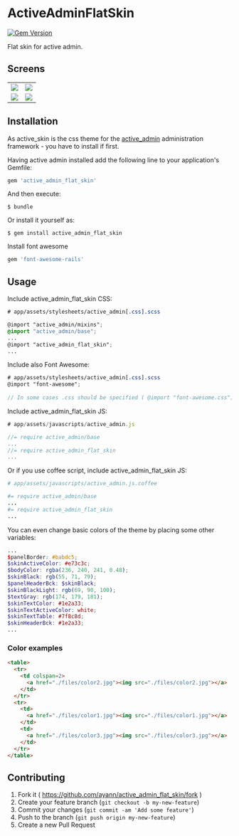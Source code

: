 # ActiveAdminFlatSkin
[![Gem Version](https://badge.fury.io/rb/active_admin_flat_skin.svg)](http://badge.fury.io/rb/active_admin_flat_skin)

Flat skin for active admin.

## Screens

<table>
  <tr>
    <td>
      <a href="./files/1.jpg"><img src="./files/1.jpg"></a>
    </td>
    <td>
      <a href="./files/2.jpg"><img src="./files/2.jpg"></a>
    </td>
  </tr>
  <tr>
    <td>
      <a href="./files/3.jpg"><img src="./files/3.jpg"></a>
    </td>
    <td>
      <a href="./files/4.jpg"><img src="./files/4.jpg"></a>
    </td>
  </tr>
</table>

## Installation

As active_skin is the css theme for the [active_admin](https://github.com/gregbell/active_admin) administration framework - you have to install if first.

Having active admin installed add the following line to your application's Gemfile:

```ruby
gem 'active_admin_flat_skin'
```

And then execute:

    $ bundle

Or install it yourself as:

    $ gem install active_admin_flat_skin

Install font awesome

```ruby
gem 'font-awesome-rails'
```

## Usage

Include active_admin_flat_skin CSS:

```scss
# app/assets/stylesheets/active_admin[.css].scss

@import "active_admin/mixins";
@import "active_admin/base";
...
@import "active_admin_flat_skin";
...
```

Include also Font Awesome:

```scss
# app/assets/stylesheets/active_admin[.css].scss
@import "font-awesome";
    
// In some cases .css should be specified ( @import "font-awesome.css"; )
```

Include active_admin_flat_skin JS:

```js
# app/assets/javascripts/active_admin.js

//= require active_admin/base
...
//= require active_admin_flat_skin
...
```

Or if you use coffee script, include active_admin_flat_skin JS:

```coffee
# app/assets/javascripts/active_admin.js.coffee

#= require active_admin/base
...
#= require active_admin_flat_skin
...
```

You can even change basic colors of the theme by placing some other variables:

```scss
...
$panelBorder: #babdc5;
$skinActiveColor: #e73c3c;
$bodyColor: rgba(236, 240, 241, 0.48);
$skinBlack: rgb(55, 71, 79);
$panelHeaderBck: $skinBlack;
$skinBlackLight: rgb(69, 90, 100);
$textGray: rgb(174, 179, 181);
$skinTextColor: #1e2a33;
$skinTextActiveColor: white;
$skinTextTable: #7f8c8d;
$skinHeaderBck: #1e2a33;
...
```


### Color examples

```html
<table>
  <tr>
    <td colspan=2>
      <a href="./files/color2.jpg"><img src="./files/color2.jpg"></a>
    </td>
  </tr>
  <tr>
    <td>
      <a href="./files/color1.jpg"><img src="./files/color1.jpg"></a>
    </td>
    <td>
      <a href="./files/color3.jpg"><img src="./files/color3.jpg"></a>
    </td>
  </tr>
</table>
```

## Contributing

1. Fork it ( https://github.com/ayann/active_admin_flat_skin/fork )
2. Create your feature branch (`git checkout -b my-new-feature`)
3. Commit your changes (`git commit -am 'Add some feature'`)
4. Push to the branch (`git push origin my-new-feature`)
5. Create a new Pull Request
